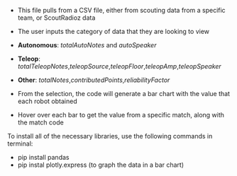 - This file pulls from a CSV file, either from scouting data from a specific team, or ScoutRadioz data
- The user inputs the category of data that they are looking to view

- **Autonomous**: *totalAutoNotes* and *autoSpeaker*
- **Teleop**: *totalTeleopNotes*,*teleopSource*,*teleopFloor*,*teleopAmp*,*teleopSpeaker*
- **Other**: *totalNotes*,*contributedPoints*,*reliabilityFactor*

- From the selection, the code will generate a bar chart with the value that each robot obtained
- Hover over each bar to get the value from a specific match, along with the match code

To install all of the necessary libraries, use the following commands in terminal:
- pip install pandas
- pip instal plotly.express (to graph the data in a bar chart)
